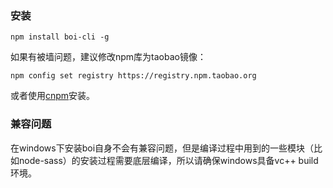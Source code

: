 ### 安装  

```
npm install boi-cli -g
```

如果有被墙问题，建议修改npm库为taobao镜像：
```
npm config set registry https://registry.npm.taobao.org
```

或者使用[cnpm](https://cnpmjs.org)安装。

### 兼容问题

在windows下安装boi自身不会有兼容问题，但是编译过程中用到的一些模块（比如node-sass）的安装过程需要底层编译，所以请确保windows具备vc++ build环境。
